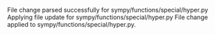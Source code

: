 File change parsed successfully for sympy/functions/special/hyper.py
Applying file update for sympy/functions/special/hyper.py
File change applied to sympy/functions/special/hyper.py.

